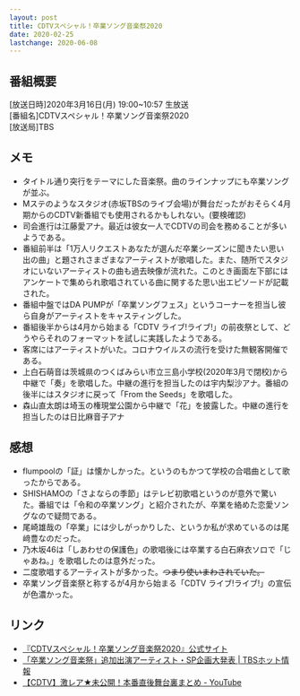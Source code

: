 ```yaml
---
layout: post
title: CDTVスペシャル！卒業ソング音楽祭2020
date: 2020-02-25
lastchange: 2020-06-08
---
```


## 番組概要
[放送日時]2020年3月16日(月) 19:00~10:57 生放送<br>
[番組名]CDTVスペシャル！卒業ソング音楽祭2020<br>
[放送局]TBS<br>

## メモ
- タイトル通り突行をテーマにした音楽祭。曲のラインナップにも卒業ソングが並ぶ。
- Mステのようなスタジオ(赤坂TBSのライブ会場)が舞台だったがおそらく4月期からのCDTV新番組でも使用されるかもしれない。(要検確認)
- 司会進行は江藤愛アナ。最近は彼女一人でCDTVの司会を務めることが多いようである。
- 番組前半は「1万人リクエストあなたが選んだ卒業シーズンに聞きたい思い出の曲」と題されさまざまなアーティストが歌唱した。また、随所でスタジオにいないアーティストの曲も過去映像が流れた。このとき画面左下部にはアンケートで集められ歌唱されている曲に関するた思い出エピソードが記載された。
- 番組中盤ではDA PUMPが「卒業ソングフェス」というコーナーを担当し彼ら自身がアーティストをキャスティングした。
- 番組後半からは4月から始まる「CDTV ライブ!ライブ!」の前夜祭として、どうやらそれのフォーマットを試しに実践したようである。
- 客席にはアーティストがいた。コロナウイルスの流行を受けた無観客開催である。
- 上白石萌音は茨城県のつくばみらい市立三島小学校(2020年3月で閉校)から中継で「奏」を歌唱した。中継の進行を担当したのは宇内梨沙アナ。番組の後半にはスタジオに戻って「From the Seeds」を歌唱した。
- 森山直太朗は埼玉の権現堂公園から中継で「花」を披露した。中継の進行を担当したのは日比麻音子アナ

## 感想
- flumpoolの「証」は懐かしかった。というのもかつて学校の合唱曲として歌ったからである。
- SHISHAMOの「さよならの季節」はテレビ初歌唱というのが意外で驚いた。番組では「令和の卒業ソング」と紹介されたが、卒業を絡めた恋愛ソングなので疑問である。
- 尾崎雄哉の「卒業」には少しがっかりした、というか私が求めているのは尾﨑豊なのだった。
- 乃木坂46は「しあわせの保護色」の歌唱後には卒業する白石麻衣ソロで「じゃあね。」を歌唱したのは意外だった。
- 二度歌唱するアーティストが多かった。~~つまり使いまわされていた。~~ 
- 卒業ソング音楽祭と称するが4月から始まる「CDTV ライブ!ライブ!」の宣伝が色濃かった。

## リンク
- [『CDTVスペシャル！卒業ソング音楽祭2020』公式サイト](http://www.tbs.co.jp/cdtv/sp_spring2020/)
- [「卒業ソング音楽祭」追加出演アーティスト・SP企画大発表 | TBSホット情報](https://www.tbs.co.jp/hot-jyouhou/202003161100.html)
- [【CDTV】激レア★未公開！本番直後舞台裏まとめ - YouTube](https://www.youtube.com/watch?v=CxS9aiP87Tc)